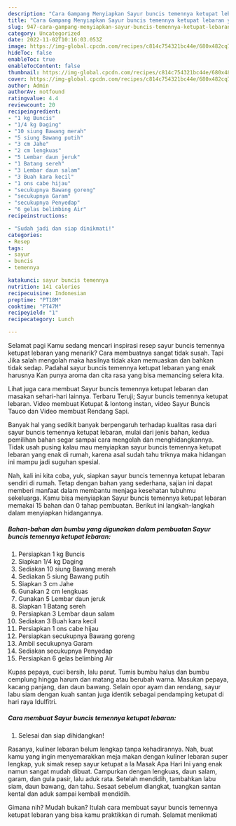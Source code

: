 ```yaml
---
description: "Cara Gampang Menyiapkan Sayur buncis temennya ketupat lebaran yang Lezat Sekali, Buat Buka Puasa}"
title: "Cara Gampang Menyiapkan Sayur buncis temennya ketupat lebaran yang Lezat Sekali, Buat Buka Puasa}"
slug: 947-cara-gampang-menyiapkan-sayur-buncis-temennya-ketupat-lebaran-yang-lezat-sekali-buat-buka-puasa
category: Uncategorized
date: 2022-11-02T10:16:03.053Z
image: https://img-global.cpcdn.com/recipes/c814c754321bc44e/680x482cq70/sayur-buncis-temennya-ketupat-lebaran-foto-resep-utama.jpg
hideToc: false
enableToc: true
enableTocContent: false
thumbnail: https://img-global.cpcdn.com/recipes/c814c754321bc44e/680x482cq70/sayur-buncis-temennya-ketupat-lebaran-foto-resep-utama.jpg
cover: https://img-global.cpcdn.com/recipes/c814c754321bc44e/680x482cq70/sayur-buncis-temennya-ketupat-lebaran-foto-resep-utama.jpg
author: Admin
authorAv: notfound
ratingvalue: 4.4
reviewcount: 20
recipeingredient:
- "1 kg Buncis"
- "1/4 kg Daging"
- "10 siung Bawang merah"
- "5 siung Bawang putih"
- "3 cm Jahe"
- "2 cm lengkuas"
- "5 Lembar daun jeruk"
- "1 Batang sereh"
- "3 Lembar daun salam"
- "3 Buah kara kecil"
- "1 ons cabe hijau"
- "secukupnya Bawang goreng"
- "secukupnya Garam"
- "secukupnya Penyedap"
- "6 gelas belimbing Air"
recipeinstructions:

- "Sudah jadi dan siap dinikmati!"
categories:
- Resep
tags:
- sayur
- buncis
- temennya

katakunci: sayur buncis temennya 
nutrition: 141 calories
recipecuisine: Indonesian
preptime: "PT18M"
cooktime: "PT47M"
recipeyield: "1"
recipecategory: Lunch

---
```



Selamat pagi Kamu sedang mencari inspirasi resep sayur buncis temennya ketupat lebaran yang menarik? Cara membuatnya sangat tidak susah. Tapi Jika salah mengolah maka hasilnya tidak akan memuaskan dan bahkan tidak sedap. Padahal sayur buncis temennya ketupat lebaran yang enak harusnya Kan punya aroma dan cita rasa yang bisa memancing selera kita.


Lihat juga cara membuat Sayur buncis temennya ketupat lebaran dan masakan sehari-hari lainnya. Terbaru Teruji; Sayur buncis temennya ketupat lebaran. Video membuat Ketupat &amp; lontong instan, video Sayur Buncis Tauco dan Video membuat Rendang Sapi.

Banyak hal yang sedikit banyak berpengaruh terhadap kualitas rasa dari sayur buncis temennya ketupat lebaran, mulai dari jenis bahan, kedua pemilihan bahan segar sampai cara mengolah dan menghidangkannya. Tidak usah pusing kalau mau menyiapkan sayur buncis temennya ketupat lebaran yang enak di rumah, karena asal sudah tahu triknya maka hidangan ini mampu jadi suguhan spesial.


Nah, kali ini kita coba, yuk, siapkan sayur buncis temennya ketupat lebaran sendiri di rumah. Tetap dengan bahan yang sederhana, sajian ini dapat memberi manfaat dalam membantu menjaga kesehatan tubuhmu sekeluarga. Kamu bisa menyiapkan Sayur buncis temennya ketupat lebaran memakai 15 bahan dan 0 tahap pembuatan. Berikut ini langkah-langkah dalam menyiapkan hidangannya.

<!--inarticleads1-->

##### Bahan-bahan dan bumbu yang digunakan dalam pembuatan Sayur buncis temennya ketupat lebaran:

1. Persiapkan 1 kg Buncis
1. Siapkan 1/4 kg Daging
1. Sediakan 10 siung Bawang merah
1. Sediakan 5 siung Bawang putih
1. Siapkan 3 cm Jahe
1. Gunakan 2 cm lengkuas
1. Gunakan 5 Lembar daun jeruk
1. Siapkan 1 Batang sereh
1. Persiapkan 3 Lembar daun salam
1. Sediakan 3 Buah kara kecil
1. Persiapkan 1 ons cabe hijau
1. Persiapkan secukupnya Bawang goreng
1. Ambil secukupnya Garam
1. Sediakan secukupnya Penyedap
1. Persiapkan 6 gelas belimbing Air


Kupas pepaya, cuci bersih, lalu parut. Tumis bumbu halus dan bumbu cemplung hingga harum dan matang atau berubah warna. Masukan pepaya, kacang panjang, dan daun bawang. Selain opor ayam dan rendang, sayur labu siam dengan kuah santan juga identik sebagai pendamping ketupat di hari raya Idulfitri. 

<!--inarticleads2-->

##### Cara membuat Sayur buncis temennya ketupat lebaran:


1. Selesai dan siap dihidangkan!

Rasanya, kuliner lebaran belum lengkap tanpa kehadirannya. Nah, buat kamu yang ingin menyemarakkan meja makan dengan kuliner lebaran super lengkap, yuk simak resep sayur ketupat a la Masak Apa Hari Ini yang enak namun sangat mudah dibuat. Campurkan dengan lengkuas, daun salam, garam, dan gula pasir, lalu aduk rata. Setelah mendidih, tambahkan labu siam, daun bawang, dan tahu. Sesaat sebelum diangkat, tuangkan santan kental dan aduk sampai kembali mendidih. 

Gimana nih? Mudah bukan? Itulah cara membuat sayur buncis temennya ketupat lebaran yang bisa kamu praktikkan di rumah. Selamat menikmati
